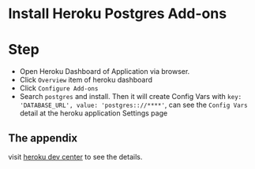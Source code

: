 # Install Heroku Postgres Add-ons

# Step
* Open Heroku Dashboard of Application via browser.
* Click `Overview` item of heroku dashboard
* Click `Configure Add-ons`
* Search `postgres` and install. Then it will create Config Vars with `key: 'DATABASE_URL', value: 'postgres:://****'`, can see the `Config Vars` detail at the heroku application Settings page 

## The appendix
visit [heroku dev center](https://devcenter.heroku.com/articles/github-integration) to see the details.